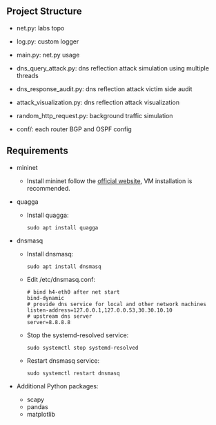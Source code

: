 ## Project Structure

- net.py: labs topo

- log.py: custom logger

- main.py: net.py usage

- dns_query_attack.py: dns reflection attack simulation using multiple threads

- dns_response_audit.py: dns reflection attack victim side audit

- attack_visualization.py: dns reflection attack visualization

- random_http_request.py: background traffic simulation

- conf/: each router BGP and OSPF config

## Requirements

- mininet

  - Install mininet follow the [official website](https://mininet.org/download/), VM installation is recommended. 

- quagga

  - Install quagga:

    ```
    sudo apt install quagga
    ```

- dnsmasq

  - Install dnsmasq:

    ```
    sudo apt install dnsmasq
    ```

  - Edit /etc/dnsmasq.conf:

    ```
    # bind h4-eth0 after net start
    bind-dynamic
    # provide dns service for local and other network machines
    listen-address=127.0.0.1,127.0.0.53,30.30.10.10
    # upstream dns server
    server=8.8.8.8
    ```
    
   - Stop the systemd-resolved service:

     ```
     sudo systemctl stop systemd-resolved
     ```

   - Restart dnsmasq service:

     ```
     sudo systemctl restart dnsmasq
     ```

- Additional Python packages:

  - scapy
  - pandas
  - matplotlib